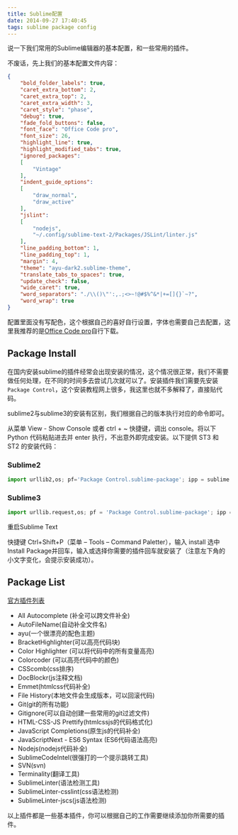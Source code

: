 ```yaml
---
title: Sublime配置
date: 2014-09-27 17:40:45
tags: sublime package config
---
```


说一下我们常用的Sublime编辑器的基本配置，和一些常用的插件。

不废话，先上我们的基本配置文件内容：

```json
{
	"bold_folder_labels": true,
	"caret_extra_bottom": 2,
	"caret_extra_top": 2,
	"caret_extra_width": 3,
	"caret_style": "phase",
	"debug": true,
	"fade_fold_buttons": false,
	"font_face": "Office Code pro",
	"font_size": 26,
	"highlight_line": true,
	"highlight_modified_tabs": true,
	"ignored_packages":
	[
		"Vintage"
	],
	"indent_guide_options":
	[
		"draw_normal",
		"draw_active"
	],
	"jslint":
	[
		"nodejs",
		"~/.config/sublime-text-2/Packages/JSLint/linter.js"
	],
	"line_padding_bottom": 1,
	"line_padding_top": 1,
	"margin": 4,
	"theme": "ayu-dark2.sublime-theme",
	"translate_tabs_to_spaces": true,
	"update_check": false,
	"wide_caret": true,
	"word_separators": "./\\()\"':,.;<>~!@#$%^&*|+=[]{}`~?",
	"word_wrap": true
}
```

<!--more-->

配置里面没有写配色，这个根据自己的喜好自行设置，字体也需要自己去配置，这里我推荐的是[Office Code pro](https://github.com/nathco/Office-Code-Pro)自行下载。


## Package Install

在国内安装sublime的插件经常会出现安装的情况，这个情况很正常，我们不需要做任何处理，在不同的时间多去尝试几次就可以了。安装插件我们需要先安装`Package Control`，这个安装教程网上很多，我这里也就不多解释了，直接贴代码。




sublime2与sublime3的安装有区别，我们根据自己的版本执行对应的命令即可。

从菜单 View - Show Console 或者 ctrl + ~ 快捷键，调出 console。将以下 Python 代码粘贴进去并 enter 执行，不出意外即完成安装。以下提供 ST3 和 ST2 的安装代码：

### Sublime2
```py
import urllib2,os; pf='Package Control.sublime-package'; ipp = sublime.installed_packages_path(); os.makedirs( ipp ) if not os.path.exists(ipp) else None; urllib2.install_opener( urllib2.build_opener( urllib2.ProxyHandler( ))); open( os.path.join( ipp, pf), 'wb' ).write( urllib2.urlopen( 'http://sublime.wbond.net/' +pf.replace( ' ','%20' )).read()); print( 'Please restart Sublime Text to finish installation')
```

### Sublime3
```py
import urllib.request,os; pf = 'Package Control.sublime-package'; ipp = sublime.installed_packages_path(); urllib.request.install_opener( urllib.request.build_opener( urllib.request.ProxyHandler()) ); open(os.path.join(ipp, pf), 'wb').write(urllib.request.urlopen( 'http://sublime.wbond.net/' + pf.replace(' ','%20')).read())
```

重启Sublime Text

快捷键 Ctrl+Shift+P（菜单 – Tools – Command Paletter），输入 install 选中Install Package并回车，输入或选择你需要的插件回车就安装了（注意左下角的小文字变化，会提示安装成功）。

## Package List

[官方插件列表](https://packagecontrol.io/)

* All Autocomplete (补全可以跨文件补全)
* AutoFileName(自动补全文件名)
* ayu(一个很漂亮的配色主题)
* BracketHighlighter(可以高亮代码块)
* Color Highlighter (可以将代码中的所有变量高亮)
* Colorcoder (可以高亮代码中的颜色)
* CSScomb(css排序)
* DocBlockr(js注释文档) 
* Emmet(htmlcss代码补全)
* File History(本地文件会生成版本，可以回滚代码)
* Git(git的所有功能)
* Gitignore(可以自动创建一些常用的git过滤文件)
* HTML-CSS-JS Prettify(htmlcssjs的代码格式化)
* JavaScript Completions(原生js的代码补全)
* JavaScriptNext - ES6 Syntax (ES6代码语法高亮)
* Nodejs(nodejs代码补全)
* SublimeCodeIntel(很强打的一个提示跳转工具)
* SVN(svn)
* Terminality(翻译工具)
* SublimeLinter(语法检测工具)
* SublimeLinter-csslint(css语法检测)
* SublimeLinter-jscs(js语法检测)

以上插件都是一些基本插件，你可以根据自己的工作需要继续添加你所需要的插件。

